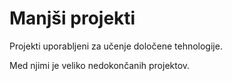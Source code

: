 # Manjši projekti

Projekti uporabljeni za učenje določene tehnologije.

Med njimi je veliko nedokončanih projektov.
